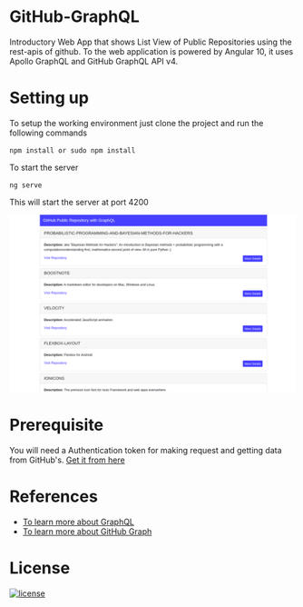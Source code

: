 # GitHub-GraphQL
Introductory Web App that shows List View of Public Repositories using the rest-apis of github.
To the web application is powered by Angular 10, it uses Apollo GraphQL and GitHub GraphQL API v4.


# Setting up
To setup the working environment just clone the project and run the following commands
```
npm install or sudo npm install
```
To start the server
```
ng serve
```
This will start the server at port 4200

<p align="center">
  <img src="repoImage.png" alt="Size Limit CLI" width="738">
</p>



# Prerequisite
You will need a Authentication token for making request and getting data from GitHub's. 
[Get it from here](https://help.github.com/en/github/authenticating-to-github/creating-a-personal-access-token)


# References
* [To learn more about GraphQL](https://graphql.org/learn/)
* [To learn more about GitHub Graph](https://developer.github.com/v4/guides/) 

# License

[![license](https://img.shields.io/github/license/DAVFoundation/captain-n3m0.svg?style=flat-square)](https://github.com/DAVFoundation/captain-n3m0/blob/master/LICENSE)
